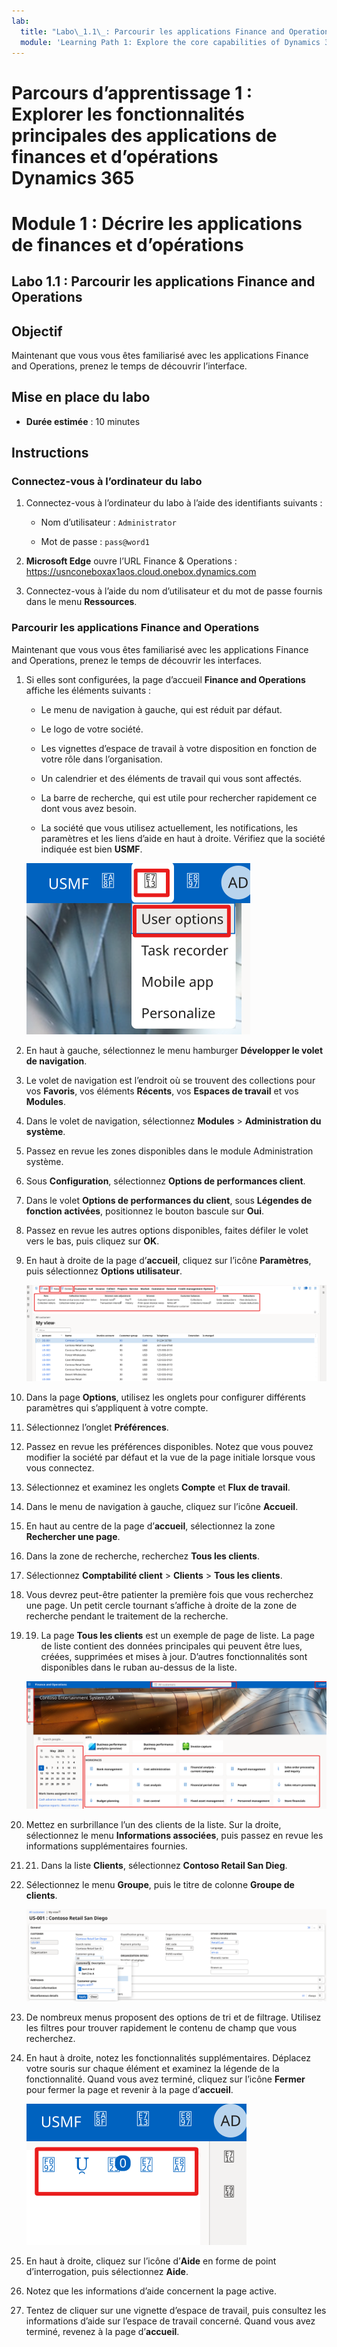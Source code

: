 ```yaml
---
lab:
  title: "Labo\_1.1\_: Parcourir les applications Finance and Operations"
  module: 'Learning Path 1: Explore the core capabilities of Dynamics 365 finance and operations apps'
---
```


# Parcours d’apprentissage 1 : Explorer les fonctionnalités principales des applications de finances et d’opérations Dynamics 365
# Module 1 : Décrire les applications de finances et d’opérations

## Labo 1.1 : Parcourir les applications Finance and Operations

## Objectif

Maintenant que vous vous êtes familiarisé avec les applications Finance and Operations, prenez le temps de découvrir l’interface.

## Mise en place du labo

- **Durée estimée** : 10 minutes

## Instructions

### Connectez-vous à l’ordinateur du labo

1.  Connectez-vous à l’ordinateur du labo à l’aide des identifiants suivants :

    - Nom d’utilisateur : `Administrator`

    - Mot de passe : `pass@word1`

1.  **Microsoft Edge** ouvre l’URL Finance & Operations : <https://usnconeboxax1aos.cloud.onebox.dynamics.com>

1.  Connectez-vous à l’aide du nom d’utilisateur et du mot de passe fournis dans le menu **Ressources**. 


### Parcourir les applications Finance and Operations

Maintenant que vous vous êtes familiarisé avec les applications Finance and Operations, prenez le temps de découvrir les interfaces.

1.  Si elles sont configurées, la page d’accueil **Finance and Operations** affiche les éléments suivants :

    - Le menu de navigation à gauche, qui est réduit par défaut.

    - Le logo de votre société.

    - Les vignettes d’espace de travail à votre disposition en fonction de votre rôle dans l’organisation.

    - Un calendrier et des éléments de travail qui vous sont affectés.

    - La barre de recherche, qui est utile pour rechercher rapidement ce dont vous avez besoin.

    - La société que vous utilisez actuellement, les notifications, les paramètres et les liens d’aide en haut à droite. Vérifiez que la société indiquée est bien **USMF**.

    ![Capture d’écran de la page d’accueil des applications de finances et d’opérations Dynamics 365 avec les zones mises en surbrillance.](./media/01-explore-the-core-capabilities-of-dynamics-365-finance-and-operations-apps-14.svg)
2.  En haut à gauche, sélectionnez le menu hamburger **Développer le volet de navigation**.

3.  Le volet de navigation est l’endroit où se trouvent des collections pour vos **Favoris**, vos éléments **Récents**, vos **Espaces de travail** et vos **Modules**.

4.  Dans le volet de navigation, sélectionnez **Modules** > **Administration du système**.

5.  Passez en revue les zones disponibles dans le module Administration système.

6.  Sous **Configuration**, sélectionnez **Options de performances client**.

7.  Dans le volet **Options de performances du client**, sous **Légendes de fonction activées**, positionnez le bouton bascule sur **Oui**.

8.  Passez en revue les autres options disponibles, faites défiler le volet vers le bas, puis cliquez sur **OK**.

9.  En haut à droite de la page d’**accueil**, cliquez sur l’icône **Paramètres**, puis sélectionnez **Options utilisateur**.

    ![Capture d’écran de la liste déroulante de l’icône Paramètres avec l’option Options utilisateur mise en surbrillance.](./media/01-explore-the-core-capabilities-of-dynamics-365-finance-and-operations-apps-15.svg)

10. Dans la page **Options**, utilisez les onglets pour configurer différents paramètres qui s’appliquent à votre compte.

11. Sélectionnez l’onglet **Préférences**.

12. Passez en revue les préférences disponibles. Notez que vous pouvez modifier la société par défaut et la vue de la page initiale lorsque vous vous connectez.

13. Sélectionnez et examinez les onglets **Compte** et **Flux de travail**.

14. Dans le menu de navigation à gauche, cliquez sur l’icône **Accueil**.

15. En haut au centre de la page d’**accueil**, sélectionnez la zone **Rechercher une page**.

16. Dans la zone de recherche, recherchez **Tous les clients**.

17. Sélectionnez **Comptabilité client** > **Clients** > **Tous les clients**. 

18. Vous devrez peut-être patienter la première fois que vous recherchez une page. Un petit cercle tournant s’affiche à droite de la zone de recherche pendant le traitement de la recherche.

19. 19. La page **Tous les clients** est un exemple de page de liste. La page de liste contient des données principales qui peuvent être lues, créées, supprimées et mises à jour. D’autres fonctionnalités sont disponibles dans le ruban au-dessus de la liste.

    ![Capture d’écran de la liste Tous les fournisseurs avec les fonctionnalités du menu mises en surbrillance.](./media/01-explore-the-core-capabilities-of-dynamics-365-finance-and-operations-apps-13.svg)

20. Mettez en surbrillance l’un des clients de la liste. Sur la droite, sélectionnez le menu **Informations associées**, puis passez en revue les informations supplémentaires fournies.

21. 21. Dans la liste **Clients**, sélectionnez **Contoso Retail San Dieg**.

22. Sélectionnez le menu **Groupe**, puis le titre de colonne **Groupe de clients**.

    ![Capture d’écran du groupe CUstomer pour ContosoRetail San Diego.](./media/01-explore-the-core-capabilities-of-dynamics-365-finance-and-operations-apps-16.svg)

23. De nombreux menus proposent des options de tri et de filtrage. Utilisez les filtres pour trouver rapidement le contenu de champ que vous recherchez.

24. En haut à droite, notez les fonctionnalités supplémentaires. Déplacez votre souris sur chaque élément et examinez la légende de la fonctionnalité. Quand vous avez terminé, cliquez sur l’icône **Fermer** pour fermer la page et revenir à la page d’**accueil**.

    ![Capture d’écran du menu situé en haut à droite de la page Liste affichant des fonctionnalités supplémentaires qui permettent de se connecter à Power Apps ou aux applications Office, et les boutons Document joint, Actualiser la page, Ouvrir dans une nouvelle fenêtre et Fermer.](./media/01-explore-the-core-capabilities-of-dynamics-365-finance-and-operations-apps-17.svg)

25. En haut à droite, cliquez sur l’icône d’**Aide** en forme de point d’interrogation, puis sélectionnez **Aide**.

26. Notez que les informations d’aide concernent la page active.

27. Tentez de cliquer sur une vignette d’espace de travail, puis consultez les informations d’aide sur l’espace de travail concerné. Quand vous avez terminé, revenez à la page d’**accueil**.

